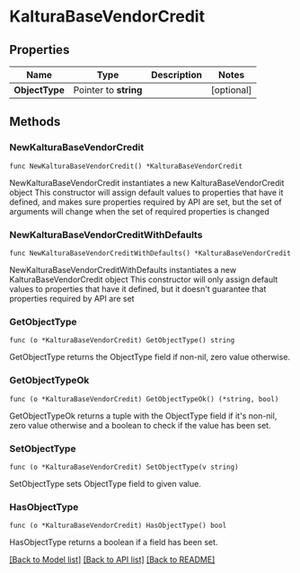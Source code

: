 # KalturaBaseVendorCredit

## Properties

Name | Type | Description | Notes
------------ | ------------- | ------------- | -------------
**ObjectType** | Pointer to **string** |  | [optional] 

## Methods

### NewKalturaBaseVendorCredit

`func NewKalturaBaseVendorCredit() *KalturaBaseVendorCredit`

NewKalturaBaseVendorCredit instantiates a new KalturaBaseVendorCredit object
This constructor will assign default values to properties that have it defined,
and makes sure properties required by API are set, but the set of arguments
will change when the set of required properties is changed

### NewKalturaBaseVendorCreditWithDefaults

`func NewKalturaBaseVendorCreditWithDefaults() *KalturaBaseVendorCredit`

NewKalturaBaseVendorCreditWithDefaults instantiates a new KalturaBaseVendorCredit object
This constructor will only assign default values to properties that have it defined,
but it doesn't guarantee that properties required by API are set

### GetObjectType

`func (o *KalturaBaseVendorCredit) GetObjectType() string`

GetObjectType returns the ObjectType field if non-nil, zero value otherwise.

### GetObjectTypeOk

`func (o *KalturaBaseVendorCredit) GetObjectTypeOk() (*string, bool)`

GetObjectTypeOk returns a tuple with the ObjectType field if it's non-nil, zero value otherwise
and a boolean to check if the value has been set.

### SetObjectType

`func (o *KalturaBaseVendorCredit) SetObjectType(v string)`

SetObjectType sets ObjectType field to given value.

### HasObjectType

`func (o *KalturaBaseVendorCredit) HasObjectType() bool`

HasObjectType returns a boolean if a field has been set.


[[Back to Model list]](../README.md#documentation-for-models) [[Back to API list]](../README.md#documentation-for-api-endpoints) [[Back to README]](../README.md)


